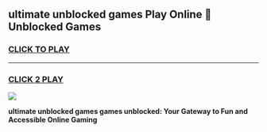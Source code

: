 
## ultimate unblocked games Play Online 👋 Unblocked Games
<h3>
<a href="https://premium.freeplayer.one?title=ultimate_unblocked_games&ref=19F">CLICK TO PLAY</a></h3>
<hr>

<h3>
<a href="https://premium.freeplayer.one?title=ultimate_unblocked_games&ref=19F">CLICK 2 PLAY</a>
  
</h3>

<a href="https://premium.freeplayer.one?title=ultimate_unblocked_games&ref=19F"><img src="https://clearcache.store/games.png"></a>


**ultimate unblocked games games unblocked: Your Gateway to Fun and Accessible Online Gaming**
